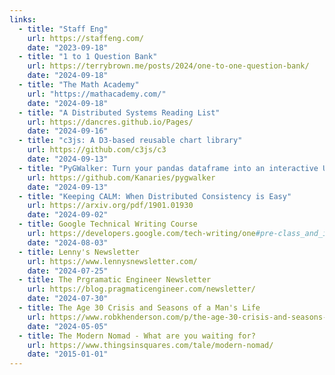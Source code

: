 ```yaml
---
links:
  - title: "Staff Eng"
    url: https://staffeng.com/
    date: "2023-09-18"
  - title: "1 to 1 Question Bank"
    url: https://terrybrown.me/posts/2024/one-to-one-question-bank/
    date: "2024-09-18"
  - title: "The Math Academy"
    url: "https://mathacademy.com/"
    date: "2024-09-18"
  - title: "A Distributed Systems Reading List"
    url: https://dancres.github.io/Pages/
    date: "2024-09-16"
  - title: "c3js: A D3-based reusable chart library"
    url: https://github.com/c3js/c3
    date: "2024-09-13"
  - title: "PyGWalker: Turn your pandas dataframe into an interactive UI for visual analysis"
    url: https://github.com/Kanaries/pygwalker
    date: "2024-09-13"
  - title: "Keeping CALM: When Distributed Consistency is Easy"
    url: https://arxiv.org/pdf/1901.01930
    date: "2024-09-02"
  - title: Google Technical Writing Course
    url: https://developers.google.com/tech-writing/one#pre-class_and_in-class_components
    date: "2024-08-03"
  - title: Lenny's Newsletter
    url: https://www.lennysnewsletter.com/
    date: "2024-07-25"
  - title: The Prgramatic Engineer Newsletter
    url: https://blog.pragmaticengineer.com/newsletter/
    date: "2024-07-30"
  - title: The Age 30 Crisis and Seasons of a Man's Life
    url: https://www.robkhenderson.com/p/the-age-30-crisis-and-seasons-of
    date: "2024-05-05"
  - title: The Modern Nomad - What are you waiting for?
    url: https://www.thingsinsquares.com/tale/modern-nomad/
    date: "2015-01-01"
---
```

